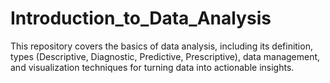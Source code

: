 # Introduction_to_Data_Analysis
This repository covers the basics of data analysis, including its definition, types (Descriptive, Diagnostic, Predictive, Prescriptive), data management, and visualization techniques for turning data into actionable insights.
